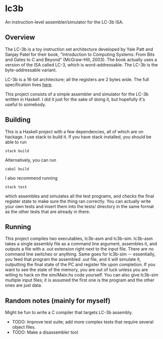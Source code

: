 # lc3b

An instruction-level assembler/simulator for the LC-3b ISA.

## Overview
The LC-3b is a toy instruction set architecture developed by Yale Patt and
Sanjay Patel for their book, "Introduction to Computing Systems: From Bits and
Gates to C and Beyond" (McGraw-Hill, 2003). The book actually uses a version of
the ISA called LC-3, which is word-addressable. The LC-3b is the
byte-addressable variant.

LC-3b is a 16-bit architecture; all the registers are 2 bytes wide. The full
specification lives
[here](http://users.ece.utexas.edu/~patt/17s.460N/handouts/new_byte.pdf).

This project consists of a simple assembler and simulator for the LC-3b written
in Haskell. I did it just for the sake of doing it, but hopefully it's useful to
somebody.

## Building

This is a Haskell project with a few dependencies, all of which are on
hackage. I use stack to build it. If you have stack installed, you should be
able to run

```
stack build
```

Alternatively, you can run

```
cabal build
```

I also recommend running
```
stack test
```
which assembles and simulates all the test programs, and checks the final
register state to make sure the thing ran correctly. You can actually write your
own tests and insert them into the tests/ directory in the same format as the
other tests that are already in there.

## Running
This project compiles two executables, lc3b-asm and lc3b-sim. lc3b-asm takes a
single assembly file as a command line argument, assembles it, and outputs a
file with a .out extension right next to the input file. There are no command
line switches or anything. Same goes for lc3b-sim -- essentially, you feed that
program the assembled .out file, and it will simulate it, outputting the final
state of the PC and register file upon completion. If you want to see the state
of the memory, you are out of luck unless you are willing to hack on the
sim/Main.hs code yourself. You can also give lc3b-sim multiple input files; it
is assumed the first one is the program and the other ones are just data.

## Random notes (mainly for myself)

Might be fun to write a C compiler that targets LC-3b assembly.

- TODO: Improve test suite; add more complex tests that require several object
  files.
- TODO: Make a disassembler tool

